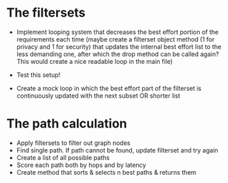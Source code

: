 
# The filtersets

- Implement looping system that decreases the best effort portion of the requirements each time (maybe create a filterset object method (1 for privacy and 1 for security) that updates the internal best effort list to the less demanding one, after which the drop method can be called again? This would create a nice readable loop in the main file)

- Test this setup!

- Create a mock loop in which the best effort part of the filterset is continuously updated with the next subset OR shorter list


# The path calculation
- Apply filtersets to filter out graph nodes
- Find single path. If path cannot be found, update filterset and try again
- Create a list of all possible paths
- Score each path both by hops and by latency
- Create method that sorts & selects n best paths & returns them



